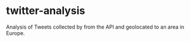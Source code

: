 # twitter-analysis
Analysis of Tweets collected by from the API and geolocated to an area in Europe.
